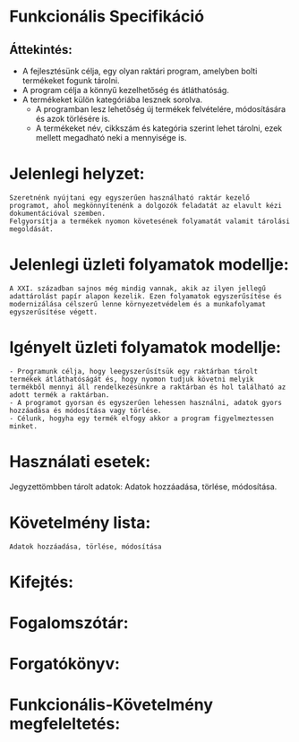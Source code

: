 # Funkcionális Specifikáció

## Áttekintés:
- A fejlesztésünk célja, egy olyan raktári program, amelyben bolti termékeket fogunk tárolni.
- A program célja a könnyű kezelhetőség és átláthatóság.
- A termékeket külön kategóriába lesznek sorolva.
	- A programban lesz lehetőség új termékek felvételére, módosítására és azok törlésére is.
	- A termékeket név, cikkszám és kategória szerint lehet tárolni, ezek mellett megadható neki a mennyisége is.

# Jelenlegi helyzet:
	Szeretnénk nyújtani egy egyszerűen használható raktár kezelő programot, ahol megkönnyítenénk a dolgozók feladatát az elavult kézi dokumentációval szemben.
	Felgyorsítja a termékek nyomon követesének folyamatát valamit tárolási megoldását. 

# Jelenlegi üzleti folyamatok modellje:
	A XXI. században sajnos még mindig vannak, akik az ilyen jellegű adattárolást papír alapon kezelik. Ezen folyamatok egyszerűsítése és modernizálása célszerű lenne környezetvédelem és a munkafolyamat egyszerűsítése végett.

# Igényelt üzleti folyamatok modellje:
	- Programunk célja, hogy leegyszerűsítsük egy raktárban tárolt termékek átláthatóságát és, hogy nyomon tudjuk követni melyik termékből mennyi áll rendelkezésünkre a raktárban és hol található az adott termék a raktárban.
	- A programot gyorsan és egyszerűen lehessen használni, adatok gyors hozzáadása és módosítása vagy törlése.
	- Célunk, hogyha egy termék elfogy akkor a program figyelmeztessen minket.

# Használati esetek:
Jegyzettömbben tárolt adatok:
	Adatok hozzáadása, törlése, módosítása.

# Követelmény lista:
	Adatok hozzáadása, törlése, módosítása

# Kifejtés:

# Fogalomszótár:

# Forgatókönyv:

# Funkcionális-Követelmény megfeleltetés: